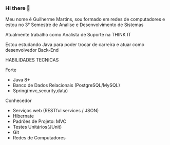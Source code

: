 ### Hi there 👋

Meu nome é Guilherme Martins, sou formado em redes de computadores e estou no 3° Semestre de Analise e Desenvolvimento de Sistemas

Atualmente trabalho como Analista de Suporte na THINK IT

Estou estudando Java para poder trocar de carreira e atuar como desenvolvedor Back-End

HABILIDADES TECNICAS

Forte
* Java 8+ 
* Banco de Dados Relacionais (PostgreSQL/MySQL)
* Spring(mvc,security,data)

Conhecedor
* Serviços web (RESTful services / JSON)
* Hibernate
* Padrões de Projeto: MVC
* Testes Unitários(JUnit)
* Git
* Redes de Computadores
